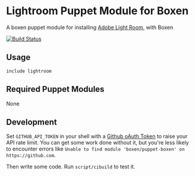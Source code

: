 # Lightroom Puppet Module for Boxen

A boxen puppet module for installing [Adobe Light Room](http://www.adobe.com/products/photoshop-lightroom.html), with Boxen

[![Build Status](https://travis-ci.org/tinygrasshopper/puppet-lightroom.svg?branch=master)](https://travis-ci.org/tinygrasshopper/puppet-lightroom)

## Usage

```puppet
include lightroom
```

## Required Puppet Modules

None

## Development

Set `GITHUB_API_TOKEN` in your shell with a [Github oAuth Token](https://help.github.com/articles/creating-an-oauth-token-for-command-line-use) to raise your API rate limit. You can get some work done without it, but you're less likely to encounter errors like `Unable to find module 'boxen/puppet-boxen' on https://github.com`.

Then write some code. Run `script/cibuild` to test it. 
